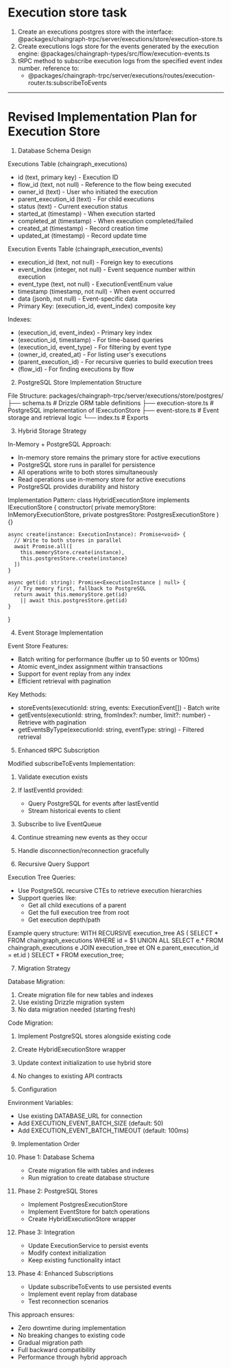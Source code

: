 # Execution store task

1. Create an executions postgres store with the interface: @packages/chaingraph-trpc/server/executions/store/execution-store.ts
2. Create executions logs store for the events generated by the execution engine: @packages/chaingraph-types/src/flow/execution-events.ts
3. tRPC method to subscribe execution logs from the specified event index number.  reference to:
   - @packages/chaingraph-trpc/server/executions/routes/execution-router.ts:subscribeToEvents



---

# Revised Implementation Plan for Execution Store

1. Database Schema Design

Executions Table (chaingraph_executions)
- id (text, primary key) - Execution ID
- flow_id (text, not null) - Reference to the flow being executed
- owner_id (text) - User who initiated the execution
- parent_execution_id (text) - For child executions
- status (text) - Current execution status
- started_at (timestamp) - When execution started
- completed_at (timestamp) - When execution completed/failed
- created_at (timestamp) - Record creation time
- updated_at (timestamp) - Record update time

Execution Events Table (chaingraph_execution_events)
- execution_id (text, not null) - Foreign key to executions
- event_index (integer, not null) - Event sequence number within execution
- event_type (text, not null) - ExecutionEventEnum value
- timestamp (timestamp, not null) - When event occurred
- data (jsonb, not null) - Event-specific data
- Primary Key: (execution_id, event_index) composite key

Indexes:
- (execution_id, event_index) - Primary key index
- (execution_id, timestamp) - For time-based queries
- (execution_id, event_type) - For filtering by event type
- (owner_id, created_at) - For listing user's executions
- (parent_execution_id) - For recursive queries to build execution trees
- (flow_id) - For finding executions by flow

2. PostgreSQL Store Implementation Structure

File Structure:
packages/chaingraph-trpc/server/executions/store/postgres/
├── schema.ts           # Drizzle ORM table definitions
├── execution-store.ts  # PostgreSQL implementation of IExecutionStore
├── event-store.ts      # Event storage and retrieval logic
└── index.ts           # Exports

3. Hybrid Storage Strategy

In-Memory + PostgreSQL Approach:
- In-memory store remains the primary store for active executions
- PostgreSQL store runs in parallel for persistence
- All operations write to both stores simultaneously
- Read operations use in-memory store for active executions
- PostgreSQL provides durability and history

Implementation Pattern:
class HybridExecutionStore implements IExecutionStore {
constructor(
private memoryStore: InMemoryExecutionStore,
private postgresStore: PostgresExecutionStore
) {}

    async create(instance: ExecutionInstance): Promise<void> {
      // Write to both stores in parallel
      await Promise.all([
        this.memoryStore.create(instance),
        this.postgresStore.create(instance)
      ])
    }

    async get(id: string): Promise<ExecutionInstance | null> {
      // Try memory first, fallback to PostgreSQL
      return await this.memoryStore.get(id)
        || await this.postgresStore.get(id)
    }
}

4. Event Storage Implementation

Event Store Features:
- Batch writing for performance (buffer up to 50 events or 100ms)
- Atomic event_index assignment within transactions
- Support for event replay from any index
- Efficient retrieval with pagination

Key Methods:
- storeEvents(executionId: string, events: ExecutionEvent[]) - Batch write
- getEvents(executionId: string, fromIndex?: number, limit?: number) - Retrieve with pagination
- getEventsByType(executionId: string, eventType: string) - Filtered retrieval

5. Enhanced tRPC Subscription

Modified subscribeToEvents Implementation:
1. Validate execution exists
2. If lastEventId provided:
   - Query PostgreSQL for events after lastEventId
   - Stream historical events to client
3. Subscribe to live EventQueue
4. Continue streaming new events as they occur
5. Handle disconnection/reconnection gracefully

6. Recursive Query Support

Execution Tree Queries:
- Use PostgreSQL recursive CTEs to retrieve execution hierarchies
- Support queries like:
    - Get all child executions of a parent
    - Get the full execution tree from root
    - Get execution depth/path

Example query structure:
WITH RECURSIVE execution_tree AS (
SELECT * FROM chaingraph_executions WHERE id = $1
UNION ALL
SELECT e.* FROM chaingraph_executions e
JOIN execution_tree et ON e.parent_execution_id = et.id
)
SELECT * FROM execution_tree;

7. Migration Strategy

Database Migration:
1. Create migration file for new tables and indexes
2. Use existing Drizzle migration system
3. No data migration needed (starting fresh)

Code Migration:
1. Implement PostgreSQL stores alongside existing code
2. Create HybridExecutionStore wrapper
3. Update context initialization to use hybrid store
4. No changes to existing API contracts

8. Configuration

Environment Variables:
- Use existing DATABASE_URL for connection
- Add EXECUTION_EVENT_BATCH_SIZE (default: 50)
- Add EXECUTION_EVENT_BATCH_TIMEOUT (default: 100ms)

9. Implementation Order

1. Phase 1: Database Schema
   - Create migration file with tables and indexes
   - Run migration to create database structure
2. Phase 2: PostgreSQL Stores
   - Implement PostgresExecutionStore
   - Implement EventStore for batch operations
   - Create HybridExecutionStore wrapper
3. Phase 3: Integration
   - Update ExecutionService to persist events
   - Modify context initialization
   - Keep existing functionality intact
4. Phase 4: Enhanced Subscriptions
   - Update subscribeToEvents to use persisted events
   - Implement event replay from database
   - Test reconnection scenarios

This approach ensures:
- Zero downtime during implementation
- No breaking changes to existing code
- Gradual migration path
- Full backward compatibility
- Performance through hybrid approach

